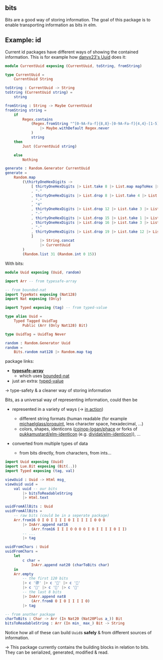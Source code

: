 ## bits
Bits are a good way of storing information. The goal of this package is to enable transporting information as bits in elm.

## Example: id

Current id packages have different ways of showing the contained information. This is for example how [danyx23's Uuid][danyx23/elm-uuid] does it:

```elm
module CurrentUuid exposing (CurrentUuid, toString, fromString)

type CurrentUuid =
    CurrentUuid String

toString : CurrentUuid -> String
toString (CurrentUuid string) =
    string

fromString : String -> Maybe CurrentUuid
fromString string =
    if
        Regex.contains
            (Regex.fromString "^[0-9A-Fa-f]{8,8}-[0-9A-Fa-f]{4,4}-[1-5][0-9A-Fa-f]{3,3}-[8-9A-Ba-b][0-9A-Fa-f]{3,3}-[0-9A-Fa-f]{12,12}$"
                |> Maybe.withDefault Regex.never
            )
            string
    then
        Just (CurrentUuid string)

    else
        Nothing

generate : Random.Generator CurrentUuid
generate =
    Random.map
        (\thirtyOneHexDigits ->
            [ thirtyOneHexDigits |> List.take 8 |> List.map mapToHex |> String.fromList
            , "-"
            , thirtyOneHexDigits |> List.drop 8 |> List.take 4 |> List.map mapToHex |> String.fromList
            , "-"
            , "4"
            , thirtyOneHexDigits |> List.drop 12 |> List.take 3 |> List.map mapToHex |> String.fromList
            , "-"
            , thirtyOneHexDigits |> List.drop 15 |> List.take 1 |> List.map limitDigitRange8ToB |> List.map mapToHex |> String.fromList
            , thirtyOneHexDigits |> List.drop 16 |> List.take 3 |> List.map mapToHex |> String.fromList
            , "-"
            , thirtyOneHexDigits |> List.drop 19 |> List.take 12 |> List.map mapToHex |> String.fromList
            ]
                |> String.concat
                |> CurrentUuid
        )
        (Random.list 31 (Random.int 0 15))
```

With bits:

```elm
module Uuid exposing (Uuid, random)

import Arr -- from typesafe-array

-- from bounded-nat
import TypeNats exposing (Nat128)
import Nat exposing (Only)

import Typed exposing (tag) -- from typed-value

type alias Uuid =
    Typed Tagged UuidTag
        Public (Arr (Only Nat128) Bit)

type UuidTag = UuidTag Never

random : Random.Generator Uuid
random =
    Bits.random nat128 |> Random.map tag
```

package links:

- **[typesafe-array](https://package.elm-lang.org/packages/lue-bird/elm-typesafe-array/latest/)**
    - which uses [bounded-nat](https://package.elm-lang.org/packages/lue-bird/elm-bounded-nat/latest/)
- just an extra: [typed-value](https://package.elm-lang.org/packages/lue-bird/elm-typed-value/latest/)

→ type-safety & a cleaner way of storing information

Bits, as a universal way of representing information, could then be

- represented in a variety of ways (→ [in action](https://lue-bird.github.io/elm-bits/try/))

    - different string formats (human readable (for example [michaelglass/proquint](https://package.elm-lang.org/packages/michaelglass/proquint/latest/), less character space, hexadecimal, ...)
    - colors, shapes, identicons ([coinop-logan/phace][coinop-logan/phace] or forks of [pukkamustard/elm-identicon](pukkamustard/elm-identicon) (e.g. [dividat/elm-identicon][dividat/elm-identicon])), ...

- converted from multiple types of data

    - from bits directly, from characters, from ints...

```elm
import Uuid exposing (Uuid)
import Lue.Bit exposing (Bit(..))
import Typed exposing (tag, val)

viewUuid : Uuid -> Html msg_
viewUuid uuid =
    val uuid -- our bits
        |> bitsToReadableString
        |> Html.text

uuidFromAllBits : Uuid
uuidFromAllBits =
    -- raw bits (could be in a seperate package)
    Arr.from16 O I O I I I I O I I I I I O O O
        |> InArr.append nat16
            (Arr.from16 I I I O O O O I O I I I I O I I)
        -- ...
        |> tag

uuidFromChars : Uuid
uuidFromChars =
    let
        c char =
            InArr.append nat20 (charToBits char)
    in
    Arr.empty
        -- the first 120 bits
        |> c '骖' |> c '򥔤' |> c '򚔤'
        |> c '򒒔' |> c '񉉉' |> c '𥩒'
        -- the last 8 bits
        |> InArr.append nat8
            (Arr.from8 O I O I I I I O)
        |> tag

-- from another package
charToBits : Char -> Arr (In Nat20 (Nat20Plus a_)) Bit
bitsToReadableString : Arr (In min_ max_) Bit -> String
```

Notice how all of these can build `Uuid`s **safely** & from different sources of information.

→ This package currently contains the building blocks in relation to bits. They can be serialized, generated, modified & read.

[coinop-logan/phace]: https://package.elm-lang.org/packages/coinop-logan/phace/latest/
[pukkamustard/elm-identicon]: https://github.com/pukkamustard/elm-identicon
[dividat/elm-identicon]: https://package.elm-lang.org/packages/dividat/elm-identicon/latest/
[danyx23/elm-uuid]: https://package.elm-lang.org/packages/danyx23/elm-uuid/latest/Uuid
